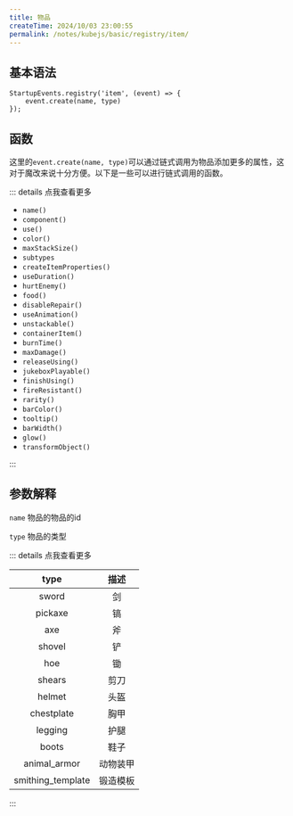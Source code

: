 ```yaml
---
title: 物品
createTime: 2024/10/03 23:00:55
permalink: /notes/kubejs/basic/registry/item/
---
```


## 基本语法

```JS
StartupEvents.registry('item', (event) => {
    event.create(name, type)
});
```

## 函数

这里的`event.create(name, type)`可以通过链式调用为物品添加更多的属性，这对于魔改来说十分方便。以下是一些可以进行链式调用的函数。

::: details 点我查看更多

- `name()`
- `component()`
- `use()`
- `color()`
- `maxStackSize()`
- `subtypes`
- `createItemProperties()`
- `useDuration()`
- `hurtEnemy()`
- `food()`
- `disableRepair()`
- `useAnimation()`
- `unstackable()`
- `containerItem()`
- `burnTime()`
- `maxDamage()`
- `releaseUsing()`
- `jukeboxPlayable()`
- `finishUsing()`
- `fireResistant()`
- `rarity()`
- `barColor()`
- `tooltip()`
- `barWidth()`
- `glow()`
- `transformObject()`

:::

## 参数解释

`name` 物品的物品的id

`type` 物品的类型

::: details 点我查看更多

|type|描述|
|:-:|:-:|
|sword|剑|
|pickaxe|镐|
|axe|斧|
|shovel|铲|
|hoe|锄|
|shears|剪刀|
|helmet|头盔|
|chestplate|胸甲|
|legging|护腿|
|boots|鞋子|
|animal_armor|动物装甲|
|smithing_template|锻造模板|

:::
